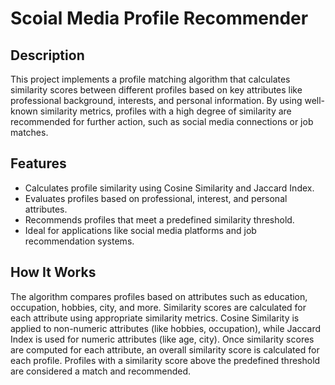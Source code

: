 # Scoial Media Profile Recommender

## Description
This project implements a profile matching algorithm that calculates similarity scores between different profiles based on key attributes like professional background, interests, and personal information. By using well-known similarity metrics, profiles with a high degree of similarity are recommended for further action, such as social media connections or job matches.

## Features
- Calculates profile similarity using Cosine Similarity and Jaccard Index.
- Evaluates profiles based on professional, interest, and personal attributes.
- Recommends profiles that meet a predefined similarity threshold.
- Ideal for applications like social media platforms and job recommendation systems.

## How It Works
The algorithm compares profiles based on attributes such as education, occupation, hobbies, city, and more. Similarity scores are calculated for each attribute using appropriate similarity metrics. Cosine Similarity is applied to non-numeric attributes (like hobbies, occupation), while Jaccard Index is used for numeric attributes (like age, city). Once similarity scores are computed for each attribute, an overall similarity score is calculated for each profile. Profiles with a similarity score above the predefined threshold are considered a match and recommended.

